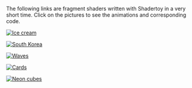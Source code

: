 The following links are fragment shaders written with Shadertoy in a very short time. Click on the pictures to see the animations and corresponding code.

[![Ice cream](https://www.shadertoy.com/media/shaders/MdfBDf.jpg "halfwidth")](https://www.shadertoy.com/view/MdfBDf "fullwidth")

[![South Korea](https://www.shadertoy.com/media/shaders/Xd2BzW.jpg "halfwidth")](https://www.shadertoy.com/view/Xd2BzW "fullwidth")

[![Waves](https://www.shadertoy.com/media/shaders/4sBfRt.jpg "halfwidth")](https://www.shadertoy.com/view/4sBfRt "fullwidth")

[![Cards](https://www.shadertoy.com/media/shaders/ldsBRM.jpg "halfwidth")](https://www.shadertoy.com/view/ldsBRM "fullwidth")

[![Neon cubes](https://www.shadertoy.com/media/shaders/MdsBW8.jpg "halfwidth")](https://www.shadertoy.com/view/MdsBW8 "fullwidth")
